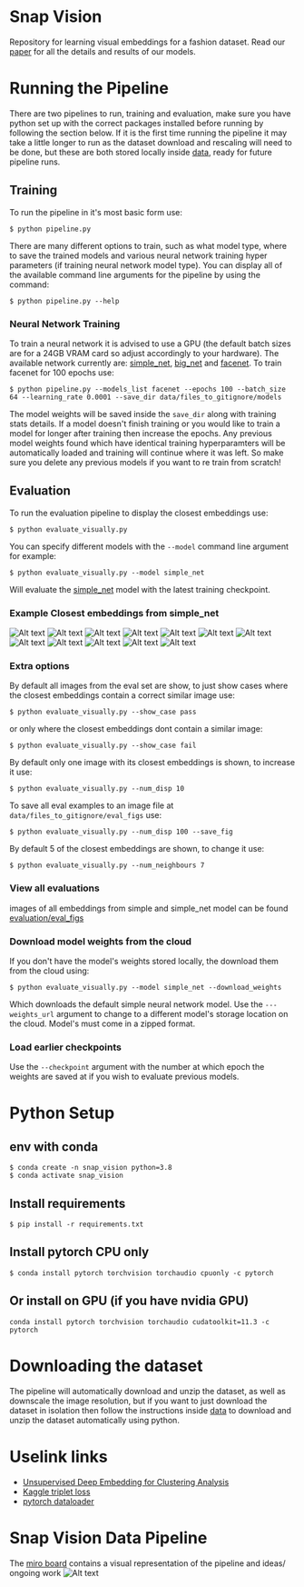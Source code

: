 # Snap Vision
Repository for learning visual embeddings for a fashion dataset. Read our [paper](https://github.com/mattclifford1/snap_vision_ads/blob/main/paper.pdf) for all the details and results of our models.

# Running the Pipeline
There are two pipelines to run, training and evaluation, make sure you have python set up with the correct packages installed before running by following the section below. If it is the first time running the pipeline it may take a little longer to run as the dataset download and rescaling will need to be done, but these are both stored locally inside [data](data), ready for future pipeline runs.
## Training
To run the pipeline in it's most basic form use:
```
$ python pipeline.py
```
There are many different options to train, such as what model type, where to save the trained models and various neural network training hyper parameters (if training neural network model type). You can display all of the available command line arguments for the pipeline by using the command:
```
$ python pipeline.py --help
```
### Neural Network Training
To train a neural network it is advised to use a GPU (the default batch sizes are for a 24GB VRAM card so adjust accordingly to your hardware). The available network currently are: [simple_net](models/toy_network.py), [big_net](models/network.py) and [facenet](models/FaceNet.py). To train facenet for 100 epochs use:
```
$ python pipeline.py --models_list facenet --epochs 100 --batch_size 64 --learning_rate 0.0001 --save_dir data/files_to_gitignore/models
```
The model weights will be saved inside the `save_dir` along with training stats details. If a model doesn't finish training or you would like to train a model for longer after training then increase the epochs. Any previous model weights found which have identical training hyperparamters will be automatically loaded and training will continue where it was left. So make sure you delete any previous models if you want to re train from scratch!

## Evaluation
To run the evaluation pipeline to display the closest embeddings use:
```
$ python evaluate_visually.py
```
You can specify different models with the `--model` command line argument for example:
```
$ python evaluate_visually.py --model simple_net
```
Will evaluate the [simple_net](models/toy_network.py) model with the latest training checkpoint.
### Example Closest embeddings from simple_net
![Alt text](misc/eg1.png?raw=true "Data Pipeline")
![Alt text](misc/eg2.png?raw=true "Data Pipeline")
![Alt text](misc/eg3.png?raw=true "Data Pipeline")
![Alt text](misc/eg4.png?raw=true "Data Pipeline")
![Alt text](misc/eg5.png?raw=true "Data Pipeline")
![Alt text](misc/eg6.png?raw=true "Data Pipeline")
![Alt text](misc/eg7.png?raw=true "Data Pipeline")
![Alt text](misc/eg8.png?raw=true "Data Pipeline")
![Alt text](misc/eg9.png?raw=true "Data Pipeline")
![Alt text](misc/eg10.png?raw=true "Data Pipeline")
![Alt text](misc/eg11.png?raw=true "Data Pipeline")
![Alt text](misc/eg12.png?raw=true "Data Pipeline")
### Extra options
By default all images from the eval set are show, to just show cases where the closest embeddings contain a correct similar image use:
```
$ python evaluate_visually.py --show_case pass
```
or only where the closest embeddings dont contain a similar image:
```
$ python evaluate_visually.py --show_case fail
```
By default only one image with its closest embeddings is shown, to increase it use:
```
$ python evaluate_visually.py --num_disp 10
```
To save all eval examples to an image file at `data/files_to_gitignore/eval_figs` use:
```
$ python evaluate_visually.py --num_disp 100 --save_fig
```
By default 5 of the closest embeddings are shown, to change it use:
```
$ python evaluate_visually.py --num_neighbours 7
```
### View all evaluations
images of all embeddings from simple and simple_net model can be found [evaluation/eval_figs](evaluation/eval_figs)
### Download model weights from the cloud
If you don't have the model's weights stored locally, the download them from the cloud using:
```
$ python evaluate_visually.py --model simple_net --download_weights
```
Which downloads the default simple neural network model. Use the `---weights_url` argument to change to a different model's storage location on the cloud. Model's must come in a zipped format.

### Load earlier checkpoints
Use the `--checkpoint` argument with the number at which epoch the weights are saved at if you wish to evaluate previous models.



# Python Setup
## env with conda
```
$ conda create -n snap_vision python=3.8
$ conda activate snap_vision
```
## Install requirements
```
$ pip install -r requirements.txt
```
## Install pytorch CPU only
```
$ conda install pytorch torchvision torchaudio cpuonly -c pytorch
```
## Or install on GPU (if you have nvidia GPU)
```
conda install pytorch torchvision torchaudio cudatoolkit=11.3 -c pytorch
```
# Downloading the dataset
The pipeline will automatically download and unzip the dataset, as well as downscale the image resolution, but if you want to just download the dataset in isolation then follow the instructions inside [data](./data) to download and unzip the dataset automatically using python.

# Uselink links
- [Unsupervised Deep Embedding for Clustering Analysis](https://arxiv.org/pdf/1511.06335.pdf)
- [Kaggle triplet loss](https://www.kaggle.com/code/hirotaka0122/triplet-loss-with-pytorch/notebook)
- [pytorch dataloader](https://pytorch.org/tutorials/beginner/data_loading_tutorial.html)

# Snap Vision Data Pipeline
The [miro board](https://miro.com/app/board/uXjVOGzD1U0=/) contains a visual representation of the pipeline and ideas/ ongoing work
![Alt text](misc/snap-vision-data-pipeline.png?raw=true "Data Pipeline")
